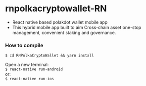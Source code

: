 # rnpolkacryptowallet-RN
- React native based polakdot wallet mobile app
- This hybrid mobile app built to aim Cross-chain asset one-stop management, convenient staking and governance.

### How to compile 
`$ cd RNPolkaCryptoWallet && yarn install`  

Open a new terminal:  
`$ react-native run-android`  
or:  
`$ react-native run-ios`
